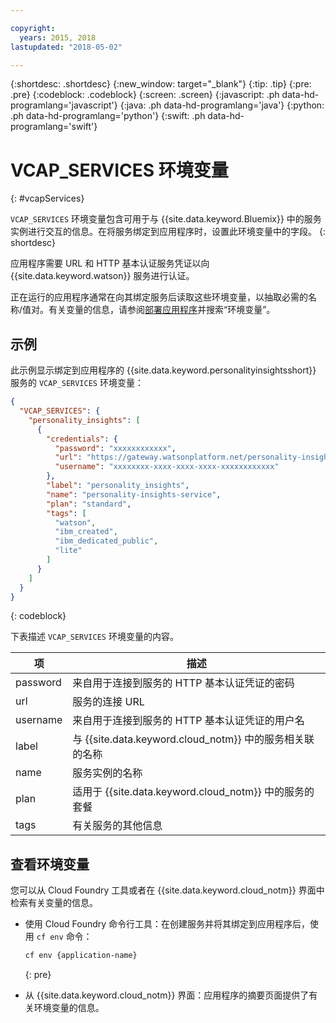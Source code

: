 ```yaml
---

copyright:
  years: 2015, 2018
lastupdated: "2018-05-02"

---
```


{:shortdesc: .shortdesc}
{:new_window: target="_blank"}
{:tip: .tip}
{:pre: .pre}
{:codeblock: .codeblock}
{:screen: .screen}
{:javascript: .ph data-hd-programlang='javascript'}
{:java: .ph data-hd-programlang='java'}
{:python: .ph data-hd-programlang='python'}
{:swift: .ph data-hd-programlang='swift'}

# VCAP\_SERVICES 环境变量
{: #vcapServices}

`VCAP_SERVICES` 环境变量包含可用于与 {{site.data.keyword.Bluemix}} 中的服务实例进行交互的信息。在将服务绑定到应用程序时，设置此环境变量中的字段。
{: shortdesc}

应用程序需要 URL 和 HTTP 基本认证服务凭证以向 {{site.data.keyword.watson}} 服务进行认证。

正在运行的应用程序通常在向其绑定服务后读取这些环境变量，以抽取必需的名称/值对。有关变量的信息，请参阅[部署应用程序](/docs/manageapps/depapps.html#app_env)并搜索“环境变量”。

## 示例
此示例显示绑定到应用程序的 {{site.data.keyword.personalityinsightsshort}} 服务的 `VCAP_SERVICES` 环境变量：

```json
{
  "VCAP_SERVICES": {
    "personality_insights": [
      {
        "credentials": {
          "password": "xxxxxxxxxxxx",
          "url": "https://gateway.watsonplatform.net/personality-insights/api",
          "username": "xxxxxxxx-xxxx-xxxx-xxxx-xxxxxxxxxxxx"
        },
        "label": "personality_insights",
        "name": "personality-insights-service",
        "plan": "standard",
        "tags": [
          "watson",
          "ibm_created",
          "ibm_dedicated_public",
          "lite"
        ]
      }
    ]
  }
}
```
{: codeblock}

下表描述 `VCAP_SERVICES` 环境变量的内容。

| 项       | 描述                                                                                       |
|----------|--------------------------------------------------------------------------------------------|
| password | 来自用于连接到服务的 HTTP 基本认证凭证的密码                                               |
| url      | 服务的连接 URL                                                                             |
| username | 来自用于连接到服务的 HTTP 基本认证凭证的用户名                                             |
| label    | 与 {{site.data.keyword.cloud_notm}} 中的服务相关联的名称                                                            |
| name     | 服务实例的名称                                                                             |
| plan     | 适用于 {{site.data.keyword.cloud_notm}} 中的服务的套餐                                                              |
| tags     | 有关服务的其他信息                                                                         |

## 查看环境变量
您可以从 Cloud Foundry 工具或者在 {{site.data.keyword.cloud_notm}} 界面中检索有关变量的信息。

- 使用 Cloud Foundry 命令行工具：在创建服务并将其绑定到应用程序后，使用 `cf env` 命令：

    ```bash
    cf env {application-name}
    ```
    {: pre}

- 从 {{site.data.keyword.cloud_notm}} 界面：应用程序的摘要页面提供了有关环境变量的信息。
